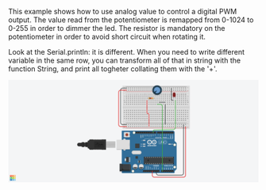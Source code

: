 This example shows how to use analog value to control a digital PWM output.
The value read from the potentiometer is remapped from 0-1024 to 0-255 in order to dimmer the led.
The resistor is mandatory on the potentiometer in order to avoid short circuit when rotating it.

Look at the Serial.println: it is different.
When you need to write different variable in the same row, you can transform all of that in string with the function String, and print all togheter collating them with the '+'.

![Arduinoo circuit](https://github.com/HeS2021/analogInputOutput/blob/main/Incredible%20Wolt-Maimu%20(1).png "Arduino Circuit with potentiometer and led")
